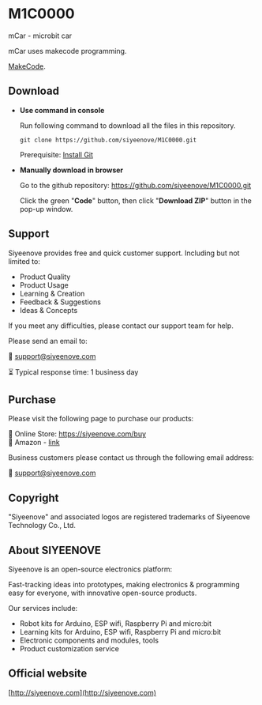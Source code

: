 # M1C0000
mCar - microbit car

mCar uses makecode programming.

[MakeCode](https://www.microbit.org/).

## Download

* **Use command in console**

	Run following command to download all the files in this repository.

	`git clone https://github.com/siyeenove/M1C0000.git`

	Prerequisite: [Install Git](https://git-scm.com/downloads)

* **Manually download in browser**

	Go to the github repository: https://github.com/siyeenove/M1C0000.git

	Click the green "**Code**" button, then click "**Download ZIP**" button in the pop-up window.

## Support

Siyeenove provides free and quick customer support. Including but not limited to:

* Product Quality
* Product Usage
* Learning & Creation
* Feedback & Suggestions
* Ideas & Concepts

If you meet any difficulties, please contact our support team for help.

Please send an email to:

📧 support@siyeenove.com    

⏳ Typical response time: 1 business day

## Purchase

Please visit the following page to purchase our products:

🛒 Online Store: https://siyeenove.com/buy      
🛒 Amazon - [link](https://www.amazon.com/dp/B0DKX3G6M9)

Business customers please contact us through the following email address:

📧 support@siyeenove.com

## Copyright

"Siyeenove" and associated logos are registered trademarks of Siyeenove Technology Co., Ltd.

## About SIYEENOVE

Siyeenove is an open-source electronics platform:

Fast-tracking ideas into prototypes, making electronics & programming easy for everyone, with innovative open-source products.

Our services include:

* Robot kits for Arduino, ESP wifi, Raspberry Pi and micro:bit
* Learning kits for Arduino, ESP wifi, Raspberry Pi and micro:bit
* Electronic components and modules, tools
* Product customization service
  
## Official website
[http://siyeenove.com](http://siyeenove.com)
